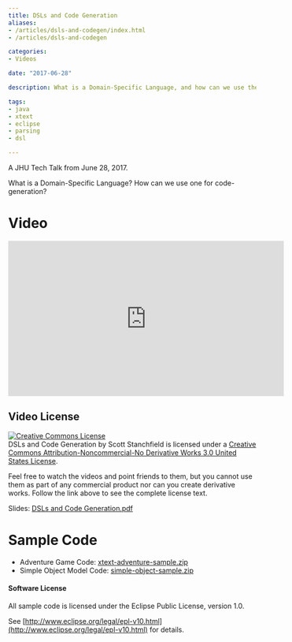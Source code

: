 ```yaml
---
title: DSLs and Code Generation
aliases:
- /articles/dsls-and-codegen/index.html
- /articles/dsls-and-codegen

categories:
- Videos

date: "2017-06-28"

description: What is a Domain-Specific Language, and how can we use them for code-generation.

tags:
- java
- xtext
- eclipse
- parsing
- dsl

---
```

A JHU Tech Talk from June 28, 2017.

What is a Domain-Specific Language? How can we use one for code-generation?

<!--more-->

# Video

<iframe width="560" height="315" src="https://www.youtube.com/embed/1yIDSrFP2qQ" frameborder="0" allow="autoplay; encrypted-media" allowfullscreen></iframe>

## Video License

[![Creative Commons License](http://i.creativecommons.org/l/by-nc-nd/3.0/us/88x31.png)](http://creativecommons.org/licenses/by-nc-nd/3.0/us/)  
DSLs and Code Generation by Scott Stanchfield is licensed under a [Creative Commons Attribution-Noncommercial-No Derivative Works 3.0 United States License](http://creativecommons.org/licenses/by-nc-nd/3.0/us/).  
  
Feel free to watch the videos and point friends to them, but you cannot use them as part of any commercial product nor can you create derivative works. Follow the link above to see the complete license text.

Slides: [DSLs and Code Generation.pdf](DSLs-and-Code-Generation.pdf)

# Sample Code

*   Adventure Game Code: [xtext-adventure-sample.zip](xtext-adventure-sample.zip)
*   Simple Object Model Code: [simple-object-sample.zip](simple-object-sample.zip)

#### Software License

All sample code is licensed under the Eclipse Public License, version 1.0.

See [http://www.eclipse.org/legal/epl-v10.html](http://www.eclipse.org/legal/epl-v10.html) for details.
